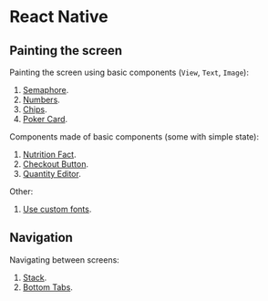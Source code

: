 
# React Native

## Painting the screen

Painting the screen using basic components (``View``, ``Text``, ``Image``):

1. [Semaphore](https://github.com/full-stack-bcn/samples/tree/master/react-native/semaphore).
2. [Numbers](https://github.com/full-stack-bcn/samples/tree/master/react-native/numbers).
3. [Chips](https://github.com/full-stack-bcn/samples/tree/master/react-native/chips).
4. [Poker Card](https://github.com/full-stack-bcn/samples/tree/master/react-native/pokercard).

Components made of basic components (some with simple state):

1. [Nutrition Fact](https://github.com/full-stack-bcn/samples/tree/master/react-native/nutrition-fact).
2. [Checkout Button](https://github.com/full-stack-bcn/samples/tree/master/react-native/checkout-button).
3. [Quantity Editor](https://github.com/full-stack-bcn/samples/tree/master/react-native/quantity-editor).

Other:

1. [Use custom fonts](https://github.com/full-stack-bcn/samples/tree/master/react-native/custom-fonts).

## Navigation

Navigating between screens:

1. [Stack](https://github.com/full-stack-bcn/samples/tree/master/react-native/navigation-stack).
2. [Bottom Tabs](https://github.com/full-stack-bcn/samples/tree/master/react-native/navigation-tab).
